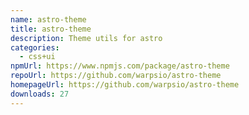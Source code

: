 ```yaml
---
name: astro-theme
title: astro-theme
description: Theme utils for astro
categories:
  - css+ui
npmUrl: https://www.npmjs.com/package/astro-theme
repoUrl: https://github.com/warpsio/astro-theme
homepageUrl: https://github.com/warpsio/astro-theme
downloads: 27
---
```


